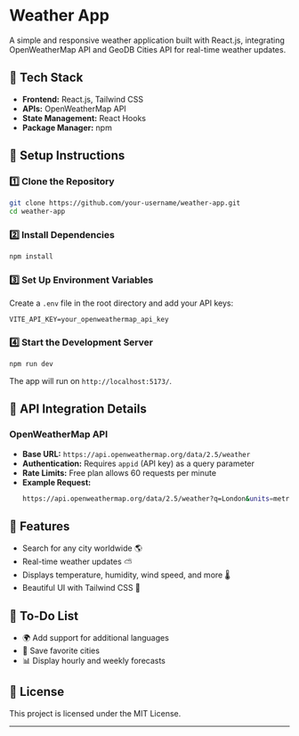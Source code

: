 # Weather App

A simple and responsive weather application built with React.js, integrating OpenWeatherMap API and GeoDB Cities API for real-time weather updates.

## 🌟 Tech Stack
- **Frontend:** React.js, Tailwind CSS
- **APIs:** OpenWeatherMap API
- **State Management:** React Hooks
- **Package Manager:** npm

## 🚀 Setup Instructions
### 1️⃣ Clone the Repository
```bash
git clone https://github.com/your-username/weather-app.git
cd weather-app
```

### 2️⃣ Install Dependencies
```bash
npm install
```

### 3️⃣ Set Up Environment Variables
Create a `.env` file in the root directory and add your API keys:
```plaintext
VITE_API_KEY=your_openweathermap_api_key
```

### 4️⃣ Start the Development Server
```bash
npm run dev
```
The app will run on `http://localhost:5173/`.

## 🔗 API Integration Details
### OpenWeatherMap API
- **Base URL:** `https://api.openweathermap.org/data/2.5/weather`
- **Authentication:** Requires `appid` (API key) as a query parameter
- **Rate Limits:** Free plan allows 60 requests per minute
- **Example Request:**
  ```bash
  https://api.openweathermap.org/data/2.5/weather?q=London&units=metric&appid=YOUR_API_KEY
  ```

## 📌 Features
- Search for any city worldwide 🌎
- Real-time weather updates ⛅
- Displays temperature, humidity, wind speed, and more 🌡️
- Beautiful UI with Tailwind CSS 🎨

## 🎯 To-Do List
- 🌍 Add support for additional languages
- 📌 Save favorite cities
- 📊 Display hourly and weekly forecasts

## 📜 License
This project is licensed under the MIT License.

---
